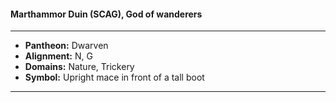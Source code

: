 #### Marthammor Duin (SCAG), God of wanderers
___

- **Pantheon:** Dwarven
- **Alignment:** N, G
- **Domains:** Nature, Trickery
- **Symbol:** Upright mace in front of a tall boot
___
